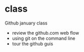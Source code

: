 class
=====

Github january class

* review the github.com web flow
* using git on the command line
* tour the github guis

